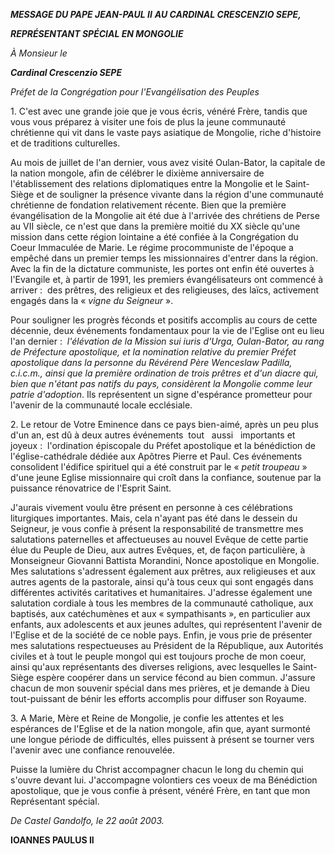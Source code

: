 ***MESSAGE DU PAPE JEAN-PAUL II*** ***AU CARDINAL CRESCENZIO SEPE,***

***REPRÉSENTANT SPÉCIAL EN MONGOLIE***

*À Monsieur le*

***Cardinal Crescenzio SEPE***

*Préfet de la Congrégation pour l'Evangélisation des Peuples*

1. C'est avec une grande joie que je vous écris, vénéré Frère, tandis que vous vous préparez à visiter une fois de plus la jeune communauté chrétienne qui vit dans le vaste pays asiatique de Mongolie, riche d'histoire et de traditions culturelles.

Au mois de juillet de l'an dernier, vous avez visité Oulan-Bator, la capitale de la nation mongole, afin de célébrer le dixième anniversaire de l'établissement des relations diplomatiques entre la Mongolie et le Saint-Siège et de souligner la présence vivante dans la région d'une communauté chrétienne de fondation relativement récente. Bien que la première évangélisation de la Mongolie ait été due à l'arrivée des chrétiens de Perse au VII siècle, ce n'est que dans la première moitié du XX siècle qu'une mission dans cette région lointaine a été confiée à la Congrégation du Coeur Immaculée de Marie. Le régime procommuniste de l'époque a empêché dans un premier temps les missionnaires d'entrer dans la région. Avec la fin de la dictature communiste, les portes ont enfin été ouvertes à l'Evangile et, à partir de 1991, les premiers évangélisateurs ont commencé à arriver :  des prêtres, des religieux et des religieuses, des laïcs, activement engagés dans la « *vigne du Seigneur* ».

Pour souligner les progrès féconds et positifs accomplis au cours de cette décennie, deux événements fondamentaux pour la vie de l'Eglise ont eu lieu l'an dernier :  *l'élévation de la Mission sui iuris d'Urga, Oulan-Bator, au rang de Préfecture apostolique, et la nomination relative du premier Préfet apostolique dans la personne du Révérend Père Wenceslaw Padilla, c.i.c.m., ainsi que la première ordination de trois prêtres et d'un diacre qui, bien que n'étant pas natifs du pays, considèrent la Mongolie comme leur patrie d'adoption*. Ils représentent un signe d'espérance prometteur pour l'avenir de la communauté locale ecclésiale.

2. Le retour de Votre Eminence dans ce pays bien-aimé, après un peu plus d'un an, est dû à deux autres événements  tout   aussi   importants et joyeux :  l'ordination épiscopale du Préfet apostolique et la bénédiction de l'église-cathédrale dédiée aux Apôtres Pierre et Paul. Ces événements consolident l'édifice spirituel qui a été construit par le « *petit troupeau* » d'une jeune Eglise missionnaire qui croît dans la confiance, soutenue par la puissance rénovatrice de l'Esprit Saint.

J'aurais vivement voulu être présent en personne à ces célébrations liturgiques importantes. Mais, cela n'ayant pas été dans le dessein du Seigneur, je vous confie à présent la responsabilité de transmettre mes salutations paternelles et affectueuses au nouvel Evêque de cette partie élue du Peuple de Dieu, aux autres Evêques, et, de façon particulière, à Monseigneur Giovanni Battista Morandini, Nonce apostolique en Mongolie. Mes salutations s'adressent également aux prêtres, aux religieuses et aux autres agents de la pastorale, ainsi qu'à tous ceux qui sont engagés dans différentes activités caritatives et humanitaires. J'adresse également une salutation cordiale à tous les membres de la communauté catholique, aux baptisés, aux catéchumènes et aux « sympathisants », en particulier aux enfants, aux adolescents et aux jeunes adultes, qui représentent l'avenir de l'Eglise et de la société de ce noble pays. Enfin, je vous prie de présenter mes salutations respectueuses au Président de la République, aux Autorités civiles et à tout le peuple mongol qui est toujours proche de mon coeur, ainsi qu'aux représentants des diverses religions, avec lesquelles le Saint-Siège espère coopérer dans un service fécond au bien commun. J'assure chacun de mon souvenir spécial dans mes prières, et je demande à Dieu tout-puissant de bénir les efforts accomplis pour diffuser son Royaume.

3. A Marie, Mère et Reine de Mongolie, je confie les attentes et les espérances de l'Eglise et de la nation mongole, afin que, ayant surmonté une longue période de difficultés, elles puissent à présent se tourner vers l'avenir avec une confiance renouvelée.

Puisse la lumière du Christ accompagner chacun le long du chemin qui s'ouvre devant lui. J'accompagne volontiers ces voeux de ma Bénédiction apostolique, que je vous confie à présent, vénéré Frère, en tant que mon Représentant spécial.

*De Castel Gandolfo, le 22 août 2003.*

**IOANNES PAULUS II**